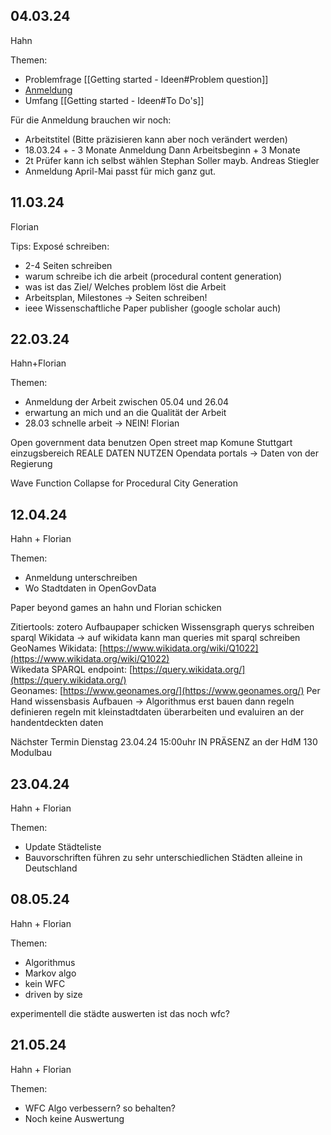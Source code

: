 
## 04.03.24
Hahn

Themen:
- Problemfrage [[Getting started - Ideen#Problem question]]
- [Anmeldung](https://www.hdm-stuttgart.de/intranet/iformulare/formular_20080428160847/Anmeldung_der_Abschlussarbeit_20230630.pdf)
- Umfang [[Getting started - Ideen#To Do's]]

Für die Anmeldung brauchen wir noch:
- Arbeitstitel (Bitte präzisieren kann aber noch verändert werden)
- 18.03.24 + - 3 Monate Anmeldung  Dann Arbeitsbeginn + 3 Monate
- 2t Prüfer kann ich selbst wählen Stephan Soller mayb. Andreas Stiegler
- Anmeldung April-Mai passt für mich ganz gut. 


## 11.03.24
Florian

Tips:
Exposé schreiben:
- 2-4 Seiten schreiben
- warum schreibe ich die arbeit (procedural content generation)
- was ist das Ziel/ Welches problem löst die Arbeit
- Arbeitsplan, Milestones -> Seiten schreiben!
- ieee Wissenschaftliche Paper publisher (google scholar auch)

## 22.03.24
Hahn+Florian

Themen:
- Anmeldung der Arbeit zwischen 05.04 und 26.04
- erwartung an mich und an die Qualität der Arbeit
- 28.03 schnelle arbeit -> NEIN! Florian

Open government data benutzen
Open street map
Komune Stuttgart einzugsbereich
REALE DATEN NUTZEN
Opendata portals -> Daten von der Regierung

Wave Function Collapse for Procedural City Generation

## 12.04.24
Hahn + Florian

Themen:
- Anmeldung unterschreiben
- Wo Stadtdaten in OpenGovData

Paper beyond games an hahn und Florian schicken

Zitiertools: zotero
Aufbaupaper schicken
Wissensgraph querys schreiben sparql
Wikidata -> auf wikidata kann man queries mit sparql schreiben
GeoNames
Wikidata: [https://www.wikidata.org/wiki/Q1022](https://www.wikidata.org/wiki/Q1022)  
Wikedata SPARQL endpoint: [https://query.wikidata.org/](https://query.wikidata.org/)  
Geonames: [https://www.geonames.org/](https://www.geonames.org/)
Per Hand wissensbasis Aufbauen ->
Algorithmus erst bauen dann regeln definieren regeln mit kleinstadtdaten überarbeiten und evaluiren an der handentdeckten daten

Nächster Termin Dienstag 23.04.24 15:00uhr IN PRÄSENZ an der HdM 130 Modulbau

## 23.04.24
Hahn + Florian

Themen:
- Update Städteliste
- Bauvorschriften führen zu sehr unterschiedlichen Städten alleine in Deutschland

## 08.05.24
Hahn + Florian

Themen:
- Algorithmus
- Markov algo
- kein WFC
- driven by size

experimentell die städte auswerten
ist das noch wfc?

## 21.05.24
Hahn + Florian

Themen:
- WFC Algo verbessern? so behalten?
- Noch keine Auswertung